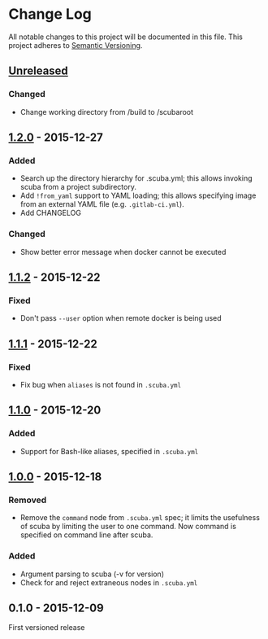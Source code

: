 # Change Log
All notable changes to this project will be documented in this file.
This project adheres to [Semantic Versioning](http://semver.org/).

## [Unreleased]
### Changed
- Change working directory from /build to /scubaroot

## [1.2.0] - 2015-12-27
### Added
- Search up the directory hierarchy for .scuba.yml; this allows invoking
  scuba from a project subdirectory.
- Add `!from_yaml` support to YAML loading; this allows specifying image
  from an external YAML file (e.g. `.gitlab-ci.yml`).
- Add CHANGELOG

### Changed
- Show better error message when docker cannot be executed

## [1.1.2] - 2015-12-22
### Fixed
- Don't pass `--user` option when remote docker is being used

## [1.1.1] - 2015-12-22
### Fixed
- Fix bug when `aliases` is not found in `.scuba.yml`

## [1.1.0] - 2015-12-20
### Added
- Support for Bash-like aliases, specified in `.scuba.yml`

## [1.0.0] - 2015-12-18
### Removed
- Remove the `command` node from `.scuba.yml` spec; it limits the usefulness
  of scuba by limiting the user to one command. Now command is specified on
  command line after scuba.

### Added
- Argument parsing to scuba (-v for version)
- Check for and reject extraneous nodes in `.scuba.yml`

## 0.1.0 - 2015-12-09
First versioned release


[Unreleased]: https://github.com/JonathonReinhart/scuba/compare/v1.2.0...HEAD
[1.2.0]: https://github.com/JonathonReinhart/scuba/compare/v1.1.2...v1.2.0
[1.1.2]: https://github.com/JonathonReinhart/scuba/compare/v1.1.1...v1.1.2
[1.1.1]: https://github.com/JonathonReinhart/scuba/compare/v1.1.0...v1.1.1
[1.1.0]: https://github.com/JonathonReinhart/scuba/compare/v1.0.0...v1.1.0
[1.0.0]: https://github.com/JonathonReinhart/scuba/compare/v0.1.0...v1.0.0
